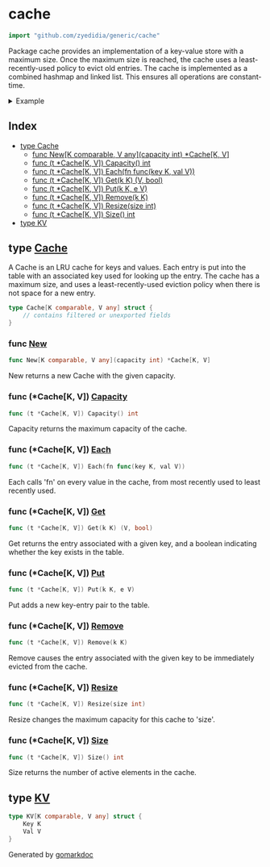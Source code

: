 <!-- Code generated by gomarkdoc. DO NOT EDIT -->

# cache

```go
import "github.com/zyedidia/generic/cache"
```

Package cache provides an implementation of a key\-value store with a maximum size\. Once the maximum size is reached\, the cache uses a least\-recently\-used policy to evict old entries\. The cache is implemented as a combined hashmap and linked list\. This ensures all operations are constant\-time\.

<details><summary>Example</summary>
<p>

```go
package main

import (
	"fmt"
	"github.com/zyedidia/generic/cache"
)

func main() {
	c := cache.New[int, int](2)

	c.Put(42, 42)
	c.Put(10, 10)
	c.Get(42)
	c.Put(0, 0) // evicts 10

	c.Each(func(key int, val int) {
		fmt.Println(key)
	})
}
```

#### Output

```
0
42
```

</p>
</details>

## Index

- [type Cache](<#type-cache>)
  - [func New[K comparable, V any](capacity int) *Cache[K, V]](<#func-new>)
  - [func (t *Cache[K, V]) Capacity() int](<#func-cachek-v-capacity>)
  - [func (t *Cache[K, V]) Each(fn func(key K, val V))](<#func-cachek-v-each>)
  - [func (t *Cache[K, V]) Get(k K) (V, bool)](<#func-cachek-v-get>)
  - [func (t *Cache[K, V]) Put(k K, e V)](<#func-cachek-v-put>)
  - [func (t *Cache[K, V]) Remove(k K)](<#func-cachek-v-remove>)
  - [func (t *Cache[K, V]) Resize(size int)](<#func-cachek-v-resize>)
  - [func (t *Cache[K, V]) Size() int](<#func-cachek-v-size>)
- [type KV](<#type-kv>)


## type [Cache](<https://github.com/zyedidia/generic/blob/master/cache/cache.go#L15-L20>)

A Cache is an LRU cache for keys and values\. Each entry is put into the table with an associated key used for looking up the entry\. The cache has a maximum size\, and uses a least\-recently\-used eviction policy when there is not space for a new entry\.

```go
type Cache[K comparable, V any] struct {
    // contains filtered or unexported fields
}
```

### func [New](<https://github.com/zyedidia/generic/blob/master/cache/cache.go#L28>)

```go
func New[K comparable, V any](capacity int) *Cache[K, V]
```

New returns a new Cache with the given capacity\.

### func \(\*Cache\[K\, V\]\) [Capacity](<https://github.com/zyedidia/generic/blob/master/cache/cache.go#L111>)

```go
func (t *Cache[K, V]) Capacity() int
```

Capacity returns the maximum capacity of the cache\.

### func \(\*Cache\[K\, V\]\) [Each](<https://github.com/zyedidia/generic/blob/master/cache/cache.go#L117>)

```go
func (t *Cache[K, V]) Each(fn func(key K, val V))
```

Each calls 'fn' on every value in the cache\, from most recently used to least recently used\.

### func \(\*Cache\[K\, V\]\) [Get](<https://github.com/zyedidia/generic/blob/master/cache/cache.go#L39>)

```go
func (t *Cache[K, V]) Get(k K) (V, bool)
```

Get returns the entry associated with a given key\, and a boolean indicating whether the key exists in the table\.

### func \(\*Cache\[K\, V\]\) [Put](<https://github.com/zyedidia/generic/blob/master/cache/cache.go#L50>)

```go
func (t *Cache[K, V]) Put(k K, e V)
```

Put adds a new key\-entry pair to the table\.

### func \(\*Cache\[K\, V\]\) [Remove](<https://github.com/zyedidia/generic/blob/master/cache/cache.go#L81>)

```go
func (t *Cache[K, V]) Remove(k K)
```

Remove causes the entry associated with the given key to be immediately evicted from the cache\.

### func \(\*Cache\[K\, V\]\) [Resize](<https://github.com/zyedidia/generic/blob/master/cache/cache.go#L90>)

```go
func (t *Cache[K, V]) Resize(size int)
```

Resize changes the maximum capacity for this cache to 'size'\.

### func \(\*Cache\[K\, V\]\) [Size](<https://github.com/zyedidia/generic/blob/master/cache/cache.go#L106>)

```go
func (t *Cache[K, V]) Size() int
```

Size returns the number of active elements in the cache\.

## type [KV](<https://github.com/zyedidia/generic/blob/master/cache/cache.go#L22-L25>)

```go
type KV[K comparable, V any] struct {
    Key K
    Val V
}
```



Generated by [gomarkdoc](<https://github.com/princjef/gomarkdoc>)
